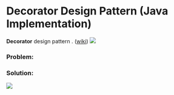 # Decorator Design Pattern (Java Implementation)

**Decorator** design pattern . ([wiki]())
![](https://github.com/shamy1st/design-pattern-decorator-java/blob/main/decorator-uml.png)
### Problem: 

### Solution:
![](https://github.com/shamy1st/design-pattern-decorator-java/blob/main/decorator-solution-uml.png)
